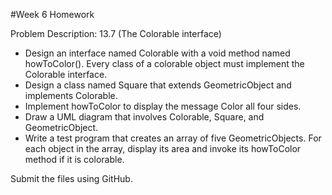 #Week 6 Homework

Problem Description: 13.7
(The Colorable interface) 
* Design an interface named Colorable with a void
method named howToColor(). Every class of a colorable object must implement
the Colorable interface. 
* Design a class named Square that extends
GeometricObject and implements Colorable. 
* Implement howToColor to
display the message Color all four sides.
* Draw a UML diagram that involves Colorable, Square, and GeometricObject.
* Write a test program that creates an array of five GeometricObjects. For each
object in the array, display its area and invoke its howToColor method if it is
colorable.

Submit the files using GitHub.